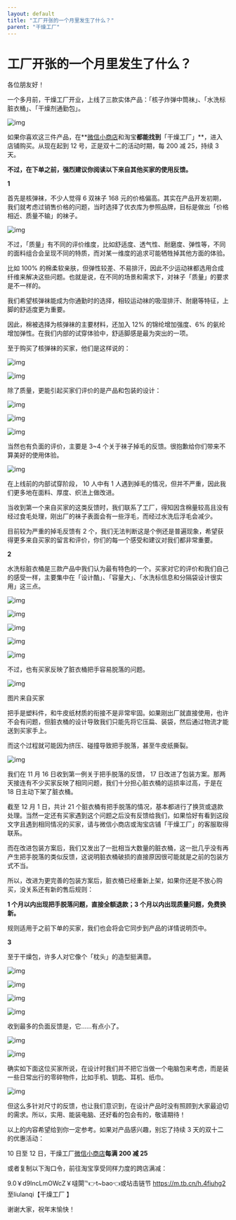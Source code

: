 ```yaml
---
layout: default
title: "工厂开张的一个月里发生了什么？"
parent: "干燥工厂"
---
```


# 工厂开张的一个月里发生了什么？

各位朋友好！

一个多月前，干燥工厂开业，上线了三款实体产品：「核子炸弹中筒袜」、「水洗标脏衣桶」、「干燥剂通勤包」。



![img](https://i.loli.net/2021/10/04/xJlgBHn3ZCk5oqX.png)

如果你喜欢这三件产品，在**[微信小商店](https://wemp.app/posts/56c62275-f854-48cc-80cd-78fa1664f0ef)和淘宝**都能找到**「干燥工厂」**，进入店铺购买。从现在起到 12 号，正是双十二的活动时期，每 200 减 25，持续 3 天。

**不过，在下单之前，强烈建议你阅读以下来自其他买家的使用反馈。**



 **1** 

首先是核弹袜，不少人觉得 6 双袜子 168 元的价格偏高。其实在产品开发初期，我们就考虑过销售价格的问题，当时选择了优衣库为参照品牌，目标是做出「价格相近、质量不输」的袜子。

![img](https://i.loli.net/2021/10/04/hGYOoKCZUSl8xr6.jpg)

不过，「质量」有不同的评价维度，比如舒适度、透气性、耐磨度、弹性等，不同的面料组合会呈现不同的特质，而对某一维度的追求可能牺牲掉其他方面的体验。

比如 100% 的棉柔软亲肤，但弹性较差、不易排汗，因此不少运动袜都选用合成纤维来解决这些问题。也就是说，在不同的场景和需求下，对袜子「质量」的要求是不一样的。

我们希望核弹袜能成为你通勤时的选择，相较运动袜的吸湿排汗、耐磨等特征，上脚的舒适度更为重要。

因此，棉被选择为核弹袜的主要材料，还加入 12% 的锦纶增加强度、6% 的氨纶增加弹性。在我们内部的试穿体验中，舒适脚感是最为突出的一项。

至于购买了核弹袜的买家，他们是这样说的：

![img](https://i.loli.net/2021/10/04/1mkclLZTpan3DIj.png)

![img](https://i.loli.net/2021/10/04/Ox7E6DkPGcZCIXN.jpg)

除了质量，更能引起买家们评价的是产品和包装的设计：

![img](https://i.loli.net/2021/10/04/mkTbxHzPFuABqW7.png)

![img](https://i.loli.net/2021/10/04/vjZRyOoKXMSkVdL.png)

![img](https://mmbiz.qpic.cn/mmbiz_png/SlOqFKqEO4H7Kf4oQYQdhIpPxPqdIUKo3hwiaQCl5x7ZqFGtXCPlu6Xlibq0SkQptVfibLcGN1NPmRWqocJB8upyw/640?wx_fmt=png)

当然也有负面的评价，主要是 3~4 个关于袜子掉毛的反馈。很抱歉给你们带来不算美好的使用体验。

![img](https://i.loli.net/2021/10/04/IDZRdiG1xfCJPko.png)

在上线前的内部试穿阶段， 10 人中有 1 人遇到掉毛的情况，但并不严重，因此我们更多地在面料、厚度、织法上做改进。

当收到第一个来自买家的这类反馈时，我们联系了工厂，得知因含棉量较高且没有经过食毛处理，刚出厂的袜子表面会有一些浮毛，而经过水洗后浮毛会减少。

目前较为严重的掉毛反馈有 2 个，我们无法判断这是个例还是普遍现象，希望获得更多来自买家的留言和评价，你们的每一个感受和建议对我们都非常重要。



 **2** 

水洗标脏衣桶是三款产品中我们认为最有特色的一个。买家对它的评价和我们自己的感受一样，主要集中在「设计酷」、「容量大」、「水洗标信息和分隔袋设计很实用」这三点。

![img](https://i.loli.net/2021/10/04/MB1nTgIKzRYJw5N.png)

![img](https://i.loli.net/2021/10/04/ezBOTsfnwFoQ8Wm.png)

![img](https://i.loli.net/2021/10/04/cCd7nVtwR6M9q2g.png)

![img](https://i.loli.net/2021/10/04/8j2xSTAYhNcy5ws.png)

![img](https://i.loli.net/2021/10/04/3kqDAhHdRciECNX.png)

不过，也有买家反映了脏衣桶把手容易脱落的问题。

![img](https://i.loli.net/2021/10/04/b28coxtUPy5es6S.jpg)

图片来自买家

把手是塑料件，和牛皮纸材质的衔接不是非常牢固。如果刚出厂就直接使用，也许不会有问题，但脏衣桶的设计导致我们只能先将它压扁、装袋，然后通过物流才能送到买家手上。

而这个过程就可能因为挤压、碰撞导致把手脱落，甚至牛皮纸撕裂。

![img](https://i.loli.net/2021/10/04/q1DHgzjSeC5mtnI.gif)

我们在 11 月 16 日收到第一例关于把手脱落的反馈， 17 日改进了包装方案。那两天接连有不少买家反映了相同问题，我们十分担心脏衣桶的运损率过高，于是在 18 日主动下架了脏衣桶。

截至 12 月 1 日，共计 21 个脏衣桶有把手脱落的情况，基本都进行了换货或退款处理。当然一定还有买家遇到这个问题之后没有反馈给我们，如果恰好有看到这段文字且遇到相同情况的买家，请与微信小商店或淘宝店铺「干燥工厂」的客服取得联系。

而在改进包装方案后，我们又发出了一批相当大数量的脏衣桶，这一批几乎没有再产生把手脱落的类似反馈，这说明脏衣桶破损的直接原因很可能就是之前的包装方式不当。

所以，改进为更完善的包装方案后，脏衣桶已经重新上架，如果你还是不放心购买，没关系还有新的售后规则：

**1 个月以内出现把手脱落问题，直接全额退款；3 个月以内出现质量问题，免费换新。**

规则适用于之前下单的买家，我们也会将会它同步到产品的详情说明页中。



 **3** 

至于干燥包，许多人对它像个「枕头」的造型挺满意。

![img](https://mmbiz.qpic.cn/mmbiz_jpg/SlOqFKqEO4H7Kf4oQYQdhIpPxPqdIUKoj9pXnmM6rY4n6DVWjXZ8H4qbWJcTrKE6jy5jTAWxicytRlX1q96TibFQ/640?wx_fmt=jpeg)

![img](https://mmbiz.qpic.cn/mmbiz_jpg/SlOqFKqEO4H7Kf4oQYQdhIpPxPqdIUKoUWLW7zzpIoQvwwqr1OYDPnrRzBkVnDBdCkAMWFr7B5LZa8tcQgtdbQ/640?wx_fmt=jpeg)

![img](https://mmbiz.qpic.cn/mmbiz_jpg/SlOqFKqEO4H7Kf4oQYQdhIpPxPqdIUKowU4xve5KGqSS1U3LH9hN6wQU93urxXibxuHrcnLQ3FApiaKNheHgtPsQ/640?wx_fmt=jpeg)

![img](https://i.loli.net/2021/10/04/zOV6RZlXh5a14Ls.jpg)

收到最多的负面反馈是，它……有点小了。

![img](https://i.loli.net/2021/10/04/Z5SVRplLsINqJTz.jpg)

![img](https://i.loli.net/2021/10/04/KWiauYTzfMe6wmv.png)

确实如下面这位买家所说，在设计时我们并不把它当做一个电脑包来考虑，而是装一些日常出行的零碎物件，比如手机、钥匙、耳机、纸巾。

![img](https://i.loli.net/2021/10/04/64YlbgRC2iD5JBU.png)

但这么多针对尺寸的反馈，也让我们意识到，在设计产品时没有照顾到大家最迫切的需求。所以，实用、能装电脑、还好看的包会有的，敬请期待！

以上的内容希望给到你一定参考。如果对产品感兴趣，别忘了持续 3 天的双十二的优惠活动：

10 日至 12 日，干燥工厂[微信小商店](https://wemp.app/posts/56c62275-f854-48cc-80cd-78fa1664f0ef)**每满 200 减 25**

或者复制以下淘口令，前往淘宝享受同样力度的跨店满减：

9.0￥d9IncLmOWcZ￥噠閞℡👉t~bao👈或坫击链节 https://m.tb.cn/h.4fiuhg2 至liulanqi【干燥工厂   】

谢谢大家，祝年末愉快！
